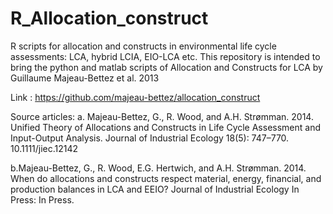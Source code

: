 # R_Allocation_construct
R scripts for allocation and constructs in environmental life cycle assessments: LCA, hybrid LCIA, EIO-LCA etc.
This repository is intended to bring the python and matlab scripts of Allocation and Constructs 
for LCA by Guillaume Majeau-Bettez et al. 2013

Link : https://github.com/majeau-bettez/allocation_construct

Source articles:
a. Majeau-Bettez, G., R. Wood, and A.H. Strømman. 2014. Unified Theory of Allocations and Constructs in Life Cycle Assessment 
and Input-Output Analysis. Journal of Industrial Ecology 18(5): 747–770. 10.1111/jiec.12142

b.Majeau-Bettez, G., R. Wood, E.G. Hertwich, and A.H. Strømman. 2014. When do allocations and constructs respect material,
energy, financial, and production balances in LCA and EEIO? Journal of Industrial Ecology In Press: In Press.

